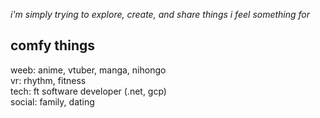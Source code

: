 _i'm simply trying to explore, create, and share things i feel something for_ 


## comfy things
weeb: anime, vtuber, manga, nihongo  
vr: rhythm, fitness  
tech: ft software developer (.net, gcp)  
social: family, dating

<!---
kyaftwin/kyaftwin is a ✨ special ✨ repository because its `README.md` (this file) appears on your GitHub profile.
You can click the Preview link to take a look at your changes.
--->
